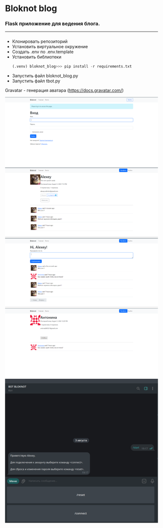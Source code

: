 # Bloknot blog

### Flask приложение для ведения блога.
___
### 
- Клонировать репозиторий
- Установить виртуальное окружение
- Создать .env по .env.template
- Установить библиотеки
  ```python
  (.venv) bloknot_blog>>> pip install -r requirements.txt
  ```
- Запустить файл bloknot_blog.py
- Запустить файл tbot.py

Gravatar - генерация аватара (https://docs.gravatar.com/)

![Вход](https://github.com/AlekseyRodimkin/bloknot_blog/raw/main/README/login.png)
![Профиль](https://github.com/AlekseyRodimkin/bloknot_blog/raw/main/README/profile.png)
![Лента](https://github.com/AlekseyRodimkin/bloknot_blog/raw/main/README/Posts.png)
![Пользователь](https://github.com/AlekseyRodimkin/bloknot_blog/raw/main/README/User.png)
![Бот](https://github.com/AlekseyRodimkin/bloknot_blog/raw/main/README/bot.png)
